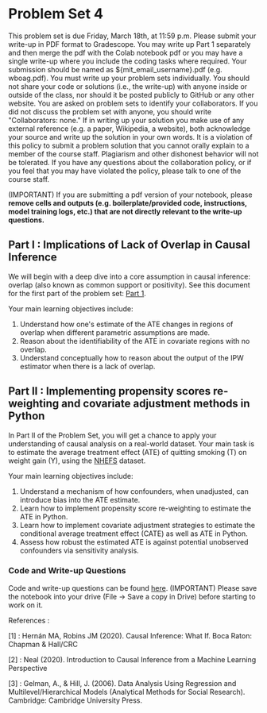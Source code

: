 # Problem Set 4

This problem set is due Friday, March 18th, at 11:59 p.m. Please submit your write-up in PDF format to Gradescope. You may write up Part 1 separately and then merge the pdf with the Colab notebook pdf or you may have a single write-up where you include the coding tasks where required. Your submission should be named as ${mit_email_username}.pdf (e.g. wboag.pdf). You must write up your problem sets individually. You should not share your code or solutions (i.e., the write-up) with anyone inside or outside of the class, nor should it be posted publicly to GitHub or any other website. You are asked on problem sets to identify your collaborators. If you did not discuss the problem set with anyone, you should write "Collaborators: none." If in writing up your solution you make use of any external reference (e.g. a paper, Wikipedia, a website), both acknowledge your source and write up the solution in your own words. It is a violation of this policy to submit a problem solution that you cannot orally explain to a member of the course staff. Plagiarism and other dishonest behavior will not be tolerated. If you have any questions about the collaboration policy, or if you feel that you may have violated the policy, please talk to one of the course staff.

(IMPORTANT) If you are submitting a pdf version of your notebook, please **remove cells and outputs (e.g. boilerplate/provided code, instructions, model training logs, etc.) that are not directly relevant to the write-up questions.**

## Part I : Implications of Lack of Overlap in Causal Inference
We will begin with a deep dive into a core assumption in causal inference: overlap (also known as common support or positivity). See this document for the first part of the problem set: [Part 1](./ps4-part1-final.pdf).

Your main learning objectives include: 
1. Understand how one's estimate of the ATE changes in regions of overlap when different parametric assumptions are made.
2. Reason about the identifiability of the ATE in covariate regions with no overlap.
3. Understand conceptually how to reason about the output of the IPW estimator when there is a lack of overlap. 

## Part II : Implementing propensity scores re-weighting and covariate adjustment methods in Python

In Part II of the Problem Set, you will get a chance to apply your understanding of causal analysis on a real-world dataset. Your main task is to estimate the average treatment effect (ATE) of quitting smoking (T) on weight gain (Y), using the [NHEFS](https://wwwn.cdc.gov/nchs/nhanes/nhefs/default.aspx/) dataset. 

Your main learning objectives include:
1. Understand a mechanism of how confounders, when unadjusted, can introduce bias into the ATE estimate. 
2. Learn how to implement propensity score re-weighting to estimate the ATE in Python.
3. Learn how to implement covariate adjustment strategies to estimate the conditional average treatment effect (CATE) as well as ATE in Python.
4. Assess how robust the estimated ATE is against potential unobserved confounders via sensitivity analysis. 

### Code and Write-up Questions
Code and write-up questions can be found [here](https://colab.research.google.com/drive/1StClzgknVBwCBp_kPue7W1Km4nwWs3uv?usp=sharing). (IMPORTANT) Please save the notebook into your drive (File -> Save a copy in Drive) before starting to work on it.

References :

[1] : Hernán MA, Robins JM (2020). Causal Inference: What If. Boca Raton: Chapman & Hall/CRC

[2] : Neal (2020). Introduction to Causal Inference from a Machine Learning Perspective

[3] : Gelman, A., & Hill, J. (2006). Data Analysis Using Regression and Multilevel/Hierarchical Models (Analytical Methods for Social Research). Cambridge: Cambridge University Press.
